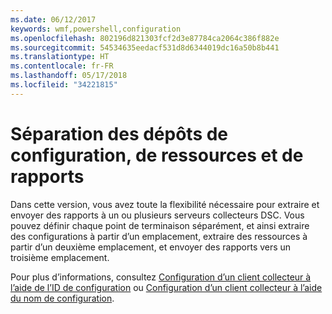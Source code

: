 ```yaml
---
ms.date: 06/12/2017
keywords: wmf,powershell,configuration
ms.openlocfilehash: 802196d821303fcf2d3e87784ca2064c386f882e
ms.sourcegitcommit: 54534635eedacf531d8d6344019dc16a50b8b441
ms.translationtype: HT
ms.contentlocale: fr-FR
ms.lasthandoff: 05/17/2018
ms.locfileid: "34221815"
---
```

# <a name="separation-of-configuration-resource-and-report-repositories"></a>Séparation des dépôts de configuration, de ressources et de rapports

Dans cette version, vous avez toute la flexibilité nécessaire pour extraire et envoyer des rapports à un ou plusieurs serveurs collecteurs DSC. Vous pouvez définir chaque point de terminaison séparément, et ainsi extraire des configurations à partir d’un emplacement, extraire des ressources à partir d’un deuxième emplacement, et envoyer des rapports vers un troisième emplacement.

Pour plus d’informations, consultez [Configuration d’un client collecteur à l’aide de l’ID de configuration](https://msdn.microsoft.com/powershell/dsc/pullclientconfigid) ou [Configuration d’un client collecteur à l’aide du nom de configuration](https://msdn.microsoft.com/powershell/dsc/pullclientconfignames).
